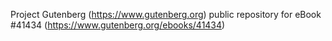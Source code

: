 Project Gutenberg (https://www.gutenberg.org) public repository for eBook #41434 (https://www.gutenberg.org/ebooks/41434)
